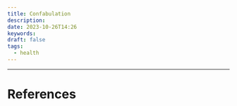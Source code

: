 ```yaml
---
title: Confabulation
description: 
date: 2023-10-26T14:26
keywords: 
draft: false
tags:
  - health
---
```



---
# References
